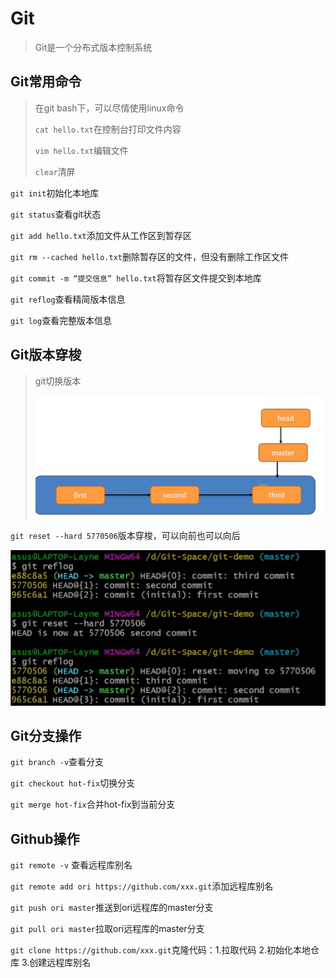 # Git

> Git是一个分布式版本控制系统

## Git常用命令

> 在git bash下，可以尽情使用linux命令
>
> `cat hello.txt`在控制台打印文件内容
>
> `vim hello.txt`编辑文件
>
> `clear`清屏

`git init`初始化本地库

`git status`查看git状态

`git add hello.txt`添加文件从工作区到暂存区

`git rm --cached hello.txt`删除暂存区的文件，但没有删除工作区文件

`git commit -m “提交信息” hello.txt`将暂存区文件提交到本地库

`git reflog`查看精简版本信息

`git log`查看完整版本信息

## Git版本穿梭

> git切换版本
>
> ![git切换版本](images/image-20221024212742106.png)

`git reset --hard 5770506`版本穿梭，可以向前也可以向后

![git reset –hard](images/image-20221024212148850.png)

## Git分支操作

`git branch -v`查看分支

`git checkout hot-fix`切换分支

`git merge hot-fix`合并hot-fix到当前分支

## Github操作

`git remote -v` 查看远程库别名

`git remote add ori https://github.com/xxx.git`添加远程库别名

`git push ori master`推送到ori远程库的master分支

`git pull ori master`拉取ori远程库的master分支

`git clone https://github.com/xxx.git`克隆代码：1.拉取代码 2.初始化本地仓库 3.创建远程库别名 